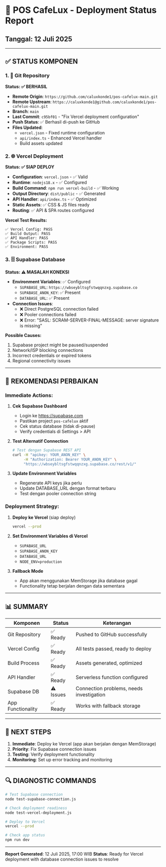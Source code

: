 # 🚀 POS CafeLux - Deployment Status Report
## Tanggal: 12 Juli 2025

---

## ✅ STATUS KOMPONEN

### 1. 🔗 Git Repository
**Status: ✅ BERHASIL**
- **Remote Origin**: `https://github.com/caluxkonde1/pos-cafelux-main.git`
- **Remote Upstream**: `https://caluxkonde1@github.com/caluxkonde1/pos-cafelux-main.git`
- **Branch**: `main`
- **Last Commit**: `c95bf01` - "Fix Vercel deployment configuration"
- **Push Status**: ✅ Berhasil di-push ke GitHub
- **Files Updated**: 
  - `vercel.json` - Fixed runtime configuration
  - `api/index.ts` - Enhanced Vercel handler
  - Build assets updated

### 2. 🌐 Vercel Deployment
**Status: ✅ SIAP DEPLOY**
- **Configuration**: `vercel.json` - ✅ Valid
- **Runtime**: `nodejs18.x` - ✅ Configured
- **Build Command**: `npm run vercel-build` - ✅ Working
- **Output Directory**: `dist/public` - ✅ Generated
- **API Handler**: `api/index.ts` - ✅ Optimized
- **Static Assets**: ✅ CSS & JS files ready
- **Routing**: ✅ API & SPA routes configured

**Vercel Test Results:**
```
✅ Vercel Config: PASS
✅ Build Output: PASS  
✅ API Handler: PASS
✅ Package Scripts: PASS
✅ Environment: PASS
```

### 3. 🗄️ Supabase Database
**Status: ⚠️ MASALAH KONEKSI**
- **Environment Variables**: ✅ Configured
  - `SUPABASE_URL`: `https://wbseybltsgfstwqqnzxg.supabase.co`
  - `SUPABASE_ANON_KEY`: ✅ Present
  - `DATABASE_URL`: ✅ Present
- **Connection Issues**:
  - ❌ Direct PostgreSQL connection failed
  - ❌ Pooler connections failed
  - ❌ Error: "SASL: SCRAM-SERVER-FINAL-MESSAGE: server signature is missing"

**Possible Causes:**
1. Supabase project might be paused/suspended
2. Network/ISP blocking connections
3. Incorrect credentials or expired tokens
4. Regional connectivity issues

---

## 🔧 REKOMENDASI PERBAIKAN

### Immediate Actions:
1. **Cek Supabase Dashboard**
   - Login ke https://supabase.com
   - Pastikan project `pos-cafelux` aktif
   - Cek status database (tidak di-pause)
   - Verify credentials di Settings > API

2. **Test Alternatif Connection**
   ```bash
   # Test dengan Supabase REST API
   curl -H "apikey: YOUR_ANON_KEY" \
        -H "Authorization: Bearer YOUR_ANON_KEY" \
        "https://wbseybltsgfstwqqnzxg.supabase.co/rest/v1/"
   ```

3. **Update Environment Variables**
   - Regenerate API keys jika perlu
   - Update DATABASE_URL dengan format terbaru
   - Test dengan pooler connection string

### Deployment Strategy:
1. **Deploy ke Vercel** (siap deploy)
   ```bash
   vercel --prod
   ```

2. **Set Environment Variables di Vercel**
   - `SUPABASE_URL`
   - `SUPABASE_ANON_KEY`
   - `DATABASE_URL`
   - `NODE_ENV=production`

3. **Fallback Mode**
   - App akan menggunakan MemStorage jika database gagal
   - Functionality tetap berjalan dengan data sementara

---

## 📊 SUMMARY

| Komponen | Status | Keterangan |
|----------|--------|------------|
| Git Repository | ✅ Ready | Pushed to GitHub successfully |
| Vercel Config | ✅ Ready | All tests passed, ready to deploy |
| Build Process | ✅ Ready | Assets generated, optimized |
| API Handler | ✅ Ready | Serverless function configured |
| Supabase DB | ⚠️ Issues | Connection problems, needs investigation |
| App Functionality | ✅ Ready | Works with fallback storage |

---

## 🎯 NEXT STEPS

1. **Immediate**: Deploy ke Vercel (app akan berjalan dengan MemStorage)
2. **Priority**: Fix Supabase connection issues
3. **Testing**: Verify deployment functionality
4. **Monitoring**: Set up error tracking and monitoring

---

## 🔍 DIAGNOSTIC COMMANDS

```bash
# Test Supabase connection
node test-supabase-connection.js

# Check deployment readiness
node test-vercel-deployment.js

# Deploy to Vercel
vercel --prod

# Check app status
npm run dev
```

---

**Report Generated**: 12 Juli 2025, 17:00 WIB
**Status**: Ready for Vercel deployment with database connection issues to resolve
